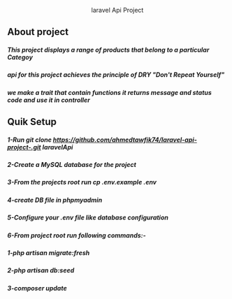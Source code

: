 <p align="center">laravel Api Project</p>
</p>

## About project
##### This project displays a range of products that belong to a particular Categoy 
##### api for this project achieves the principle of DRY "Don't Repeat Yourself"
##### we make a trait that contain functions it returns message and status code and use it in controller 

## Quik Setup
#####    1-Run git clone https://github.com/ahmedtawfik74/laravel-api-project-.git laravelApi 
#####    2-Create a MySQL database for the project
#####    3-From the projects root run cp .env.example .env
#####    4-create DB file in phpmyadmin
#####    5-Configure your .env file like database configuration
#####    6-From project root run following commands:-
#####            1-php artisan migrate:fresh
#####            2-php artisan db:seed
#####            3-composer update
            
